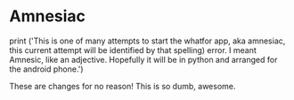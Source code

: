 # Amnesiac
print ('This is one of many attempts to start the whatfor app, aka amnesiac, this current attempt will be identified by that spelling) error. I meant Amnesic, like an adjective. Hopefully it will be in python and arranged for the android phone.')

These are changes for no reason! This is so dumb, awesome.
